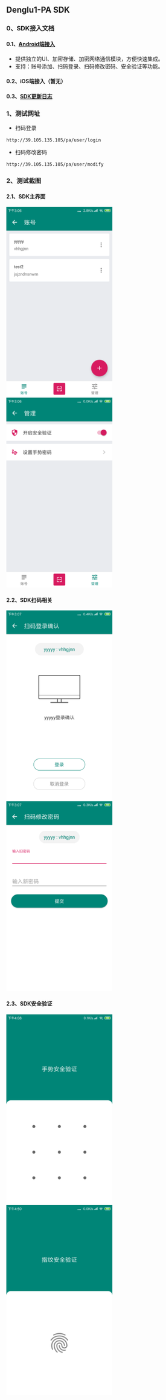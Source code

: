 ## Denglu1-PA SDK

### 0、SDK接入文档
#### 0.1、[Android端接入](/docs/Android.md)

- 提供独立的UI、加密存储、加密网络通信模块，方便快速集成。
- 支持：账号添加、扫码登录、扫码修改密码、安全验证等功能。

#### 0.2、iOS端接入（暂无）

#### 0.3、[SDK更新日志](/docs/CHANGES.md)

### 1、测试网址
- 扫码登录

```
http://39.105.135.105/pa/user/login
```

- 扫码修改密码

```
http://39.105.135.105/pa/user/modify
```

### 2、测试截图
#### 2.1、SDK主界面

<div align="left">
<img src="./imgs/main-accounts.png" height="500px" alt="账号" >
<img src="./imgs/main-manager.png" height="500px" alt="管理" >
</div>

#### 2.2、SDK扫码相关

<div align="left">
<img src="./imgs/scan-login.png" height="500px" alt="扫码登录" >
<img src="./imgs/scan-change-pass.png" height="500px" alt="扫码修改密码" >
</div>

#### 2.3、SDK安全验证

<div align="left">
<img src="./imgs/verify-pattern.png" height="500px" alt="手势验证" >
<img src="./imgs/verify-fingerprint.png" height="500px" alt="指纹验证" >
</div>


